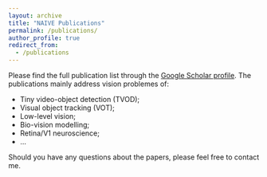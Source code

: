 ```yaml
---
layout: archive
title: "NAIVE Publications"
permalink: /publications/
author_profile: true
redirect_from:
  - /publications
---
```


Please find the full publication list through the [Google Scholar profile](https://scholar.google.com/citations?user=YOtXJvQAAAAJ&hl=zh-CN). The publications mainly address vision problemes of:
* Tiny video-object detection (TVOD);
* Visual object tracking (VOT);
* Low-level vision;
* Bio-vision modelling;
* Retina/V1 neuroscience;
* ...

Should you have any questions about the papers, please feel free to contact me.
